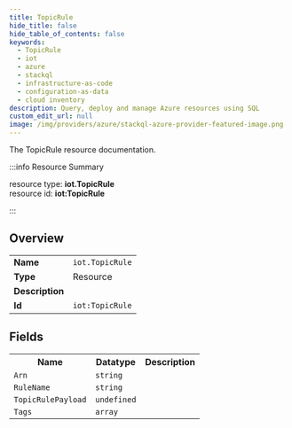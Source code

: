 ```yaml
---
title: TopicRule
hide_title: false
hide_table_of_contents: false
keywords:
  - TopicRule
  - iot
  - azure
  - stackql
  - infrastructure-as-code
  - configuration-as-data
  - cloud inventory
description: Query, deploy and manage Azure resources using SQL
custom_edit_url: null
image: /img/providers/azure/stackql-azure-provider-featured-image.png
---
```

The TopicRule resource documentation.

:::info Resource Summary

<div class="row">
<div class="providerDocColumn">
<span>resource type:&nbsp;<b>iot.TopicRule</b></span><br />
<span>resource id:&nbsp;<b>iot:TopicRule</b></span><br />
</div>
</div>

:::

## Overview
<table><tbody>
<tr><td><b>Name</b></td><td><code>iot.TopicRule</code></td></tr>
<tr><td><b>Type</b></td><td>Resource</td></tr>
<tr><td><b>Description</b></td><td></td></tr>
<tr><td><b>Id</b></td><td><code>iot:TopicRule</code></td></tr>
</tbody></table>

## Fields
<table><tbody>
<tr><th>Name</th><th>Datatype</th><th>Description</th></tr>
<tr><td><code>Arn</code></td><td><code>string</code></td><td></td></tr><tr><td><code>RuleName</code></td><td><code>string</code></td><td></td></tr><tr><td><code>TopicRulePayload</code></td><td><code>undefined</code></td><td></td></tr><tr><td><code>Tags</code></td><td><code>array</code></td><td></td></tr>
</tbody></table>